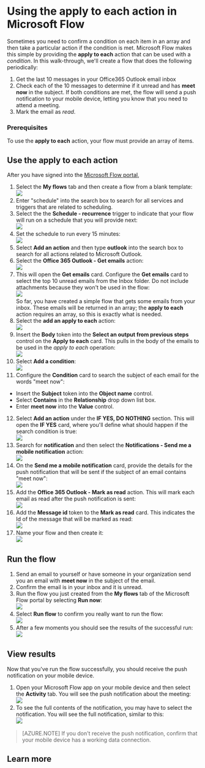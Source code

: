<properties
    pageTitle="Learn how to parse an array of items and take an action based on a condition by using the Apply to each action.| Microsoft Flow"
    description="Use Microsoft Flow to loop through an array of items."
    services=""
    suite="flow"
    documentationCenter="na"
    authors="msftman"
    manager="anneta"
    editor=""
    tags=""/>

<tags
   ms.service="flow"
   ms.devlang="na"
   ms.topic="article"
   ms.tgt_pltfrm="na"
   ms.workload="na"
   ms.date="02/30/2017"
   ms.author="deonhe"/>

# Using the apply to each action in Microsoft Flow

Sometimes you need to confirm a condition on each item in an array and then take a particular action if the condition is met. Microsoft Flow makes this simple by providing the **apply to each** action that can be used with a *condition*. In this walk-through, we'll create a flow that does the following periodically:
1. Get the last 10 messages in your Office365 Outlook email inbox
2. Check each of the 10 messages to determine if it unread and has **meet now** in the subject. If both conditions are met, the flow will send a push notification to your mobile device, letting you know that you need to attend a meeting.
3. Mark the email as *read*.

### Prerequisites
To use the **apply to each** action, your flow must provide an array of items.

## Use the apply to each action
After you have signed into the [Microsoft Flow portal](https://flow.microsoft.com), 
1. Select the **My flows** tab and then create a flow from a blank template:  
![](./media/apply-to-each/foreach-1.png)  
1. Enter "schedule" into the search box to search for all services and triggers that are related to scheduling.  
2. Select the  the **Schedule - recurrence** trigger to indicate that your flow will run on a schedule that you will provide next:  
![](./media/apply-to-each/foreach-2.png)  
1. Set the schedule to run every 15 minutes:  
![](./media/apply-to-each/foreach-3.png)  
1. Select **Add an action** and then type **outlook** into the search box to search for all actions related to Microsoft Outlook.
2. Select the **Office 365 Outlook - Get emails** action:  
![](./media/apply-to-each/foreach-4.png)  
1. This will open the **Get emails** card. Configure the **Get emails** card to select the top 10 unread emails from the Inbox folder. Do not include attachments because they won't be used in the flow:  
![](./media/apply-to-each/foreach-5.png)  
So far, you have created a simple flow that gets some emails from your inbox. These emails will be returned in an array; the **apply to each** action requires an array, so this is exactly what is needed.  
1. Select the **add an apply to each** action:  
![](./media/apply-to-each/foreach-6.png)  
1. Insert the **Body** token into the **Select an output from previous steps** control on the **Apply to each** card. This pulls in the body of the emails to be used in the *apply to each* operation:  
![](./media/apply-to-each/foreach-7.png)  
1. Select **Add a condition**:  
![](./media/apply-to-each/foreach-8.png)  
1. Configure the **Condition** card to search the subject of each email for the words "meet now":
- Insert the **Subject** token into the **Object name** control.
- Select **Contains** in the **Relationship** drop down list box.
- Enter **meet now** into the  **Value** control.  
12. Select **Add an action** under the **IF YES, DO NOTHING** section. This will open the **IF YES** card, where you'll define what should happen if the search condition is true:    
![](./media/apply-to-each/foreach-9.png)  
1. Search for **notification** and then select the **Notifications - Send me a mobile notification** action:  
![](./media/apply-to-each/foreach-10.png)  
1. On the **Send me a mobile notification** card, provide the details for the push notification that will be sent if the subject of an email contains "meet now":  
![](./media/apply-to-each/foreach-11.png)  
1. Add the **Office 365 Outlook - Mark as read** action. This will mark each email as read after the push notification is sent:  
![](./media/apply-to-each/foreach-12.png)  
1. Add the **Message id** token to the **Mark as read** card. This indicates the Id of the message that will be marked as read:  
![](./media/apply-to-each/foreach-13.png)  
1. Name your flow and then create it:  
![](./media/apply-to-each/foreach-14.png)  

## Run the flow
1. Send an email to yourself or have someone in your organization send you an email with **meet now** in the subject of the email. 
1. Confirm the email is in your inbox and it is unread.  
1. Run the flow you just created from the **My flows** tab of the Microsoft Flow portal by selecting **Run now**:  
![](./media/apply-to-each/foreach-run-1.png)  
1. Select **Run flow** to confirm you really want to run the flow:  
![](./media/apply-to-each/foreach-run-2.png)  
1. After a few moments you should see the results of the successful run:  
![](./media/apply-to-each/foreach-run-3.png)  

## View results
Now that you've run the flow successfully, you should receive the push notification on your mobile device.  
1. Open your Microsoft Flow app on your mobile device and then select the **Activity** tab. You will see the push notification about the meeting:  
![](./media/apply-to-each/foreach-notification-1.png)  
1. To see the full contents of the notification, you may have to select the notification. You will see the full notification, similar to this:  
![](./media/apply-to-each/foreach-notification-2.png)  

>[AZURE.NOTE] If you don't receive the push notification, confirm that your mobile device has a working data connection. 

## Learn more